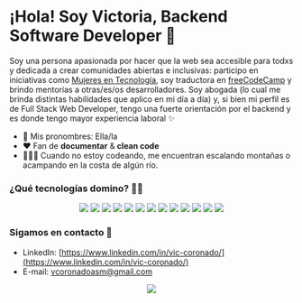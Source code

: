 
  # ¡Hola! Soy Victoria, Backend Software Developer 👋

Soy una persona apasionada por hacer que la web sea accesible para todxs y dedicada a crear comunidades abiertas e inclusivas: participo en iniciativas como [Mujeres en Tecnología](https://mujeresentecnologia.org/), soy traductora en [freeCodeCamp](https://www.freecodecamp.org/) y brindo mentorías a otras/es/os desarrolladores. 
Soy abogada (lo cual me brinda distintas habilidades que aplico en mi día a día) y, si bien mi perfil es de Full Stack Web Developer, tengo una fuerte orientación por el backend y es donde tengo mayor experiencia laboral ✨ 

- 🌿 Mis pronombres: Ella/la
- ❤ Fan de **documentar** & **clean code**
- 🧗🏼‍♀️ Cuando no estoy codeando, me encuentran escalando montañas o acampando en la costa de algún río.

### ¿Qué tecnologías domino? 👩🏻‍

<div align="center">
    <img src="https://img.shields.io/badge/HTML5-E34F26?style=for-the-badge&logo=html5&logoColor=white" />
    <img src="https://img.shields.io/badge/CSS3-1572B6?style=for-the-badge&logo=css3&logoColor=white" />
    <img src="https://img.shields.io/badge/JavaScript-F7DF1E?style=for-the-badge&logo=javascript&logoColor=black" />
    <img src="https://img.shields.io/badge/PostgreSQL-316192?style=for-the-badge&logo=postgresql&logoColor=white" />
    <img src="https://img.shields.io/badge/Express.js-404D59?style=for-the-badge" />
    <img src="https://img.shields.io/badge/React-20232A?style=for-the-badge&logo=react&logoColor=61DAFB" /> 
    <img src="https://img.shields.io/badge/Node.js-43853D?style=for-the-badge&logo=node.js&logoColor=white" />
    <img src="https://img.shields.io/badge/Java-ED8B00?style=for-the-badge&logo=java&logoColor=white" />
    <img src="https://img.shields.io/badge/Spring-6DB33F?style=for-the-badge&logo=spring&logoColor=white" />
    <img src="https://img.shields.io/badge/TypeScript-007ACC?style=for-the-badge&logo=typescript&logoColor=white" />
    <img src="https://img.shields.io/badge/MySQL-00000F?style=for-the-badge&logo=mysql&logoColor=white" />
    <img src="https://img.shields.io/badge/MongoDB-4EA94B?style=for-the-badge&logo=mongodb&logoColor=white" />
    <img src="https://img.shields.io/badge/Amazon_AWS-232F3E?style=for-the-badge&logo=amazon-aws&logoColor=white" />
</div>


### Sigamos en contacto 📲

- LinkedIn: [https://www.linkedin.com/in/vic-coronado/](https://www.linkedin.com/in/vic-coronado/)
- E-mail: vcoronadoasm@gmail.com

<div align="center">
    <img src="https://forthebadge.com/images/badges/built-with-love.svg" />
</div>


